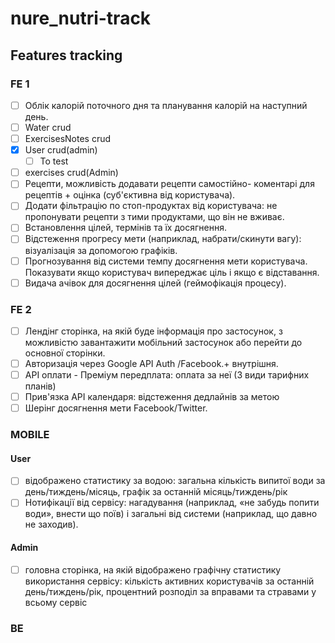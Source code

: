 # nure_nutri-track

## Features tracking

### FE 1

- [ ] Облік калорій поточного дня та планування калорій на наступний день.
- [ ] Water crud
- [ ] ExercisesNotes crud
- [x] User crud(admin)
  - [ ] To test
- [ ] exercises crud(Admin)
- [ ] Рецепти, можливість додавати рецепти самостійно- коментарі для рецептів + оцінка (суб'єктивна від користувача).
- [ ] Додати фільтрацію по стоп-продуктах від користувача: не пропонувати рецепти з тими продуктами, що він не вживає.
- [ ] Встановлення цілей, термінів та їх досягнення.
- [ ] Відстеження прогресу мети (наприклад, набрати/скинути вагу): візуалізація за допомогою графіків.
- [ ] Прогнозування від системи темпу досягнення мети користувача. Показувати якщо користувач випереджає ціль і якщо є відставання.
- [ ] Видача ачівок для досягнення цілей (геймофікація процесу).

### FE 2

- [ ] Лендінг сторінка, на якій буде інформація про застосунок, з можливістю завантажити мобільний застосунок або перейти до основної сторінки.
- [ ] Авторизація через Google API Auth /Facebook.+ внутрішня.
- [ ] API оплати - Преміум передплата: оплата за неї (3 види тарифних планів)
- [ ] Прив'язка АРІ календаря: відстеження дедлайнів за метою
- [ ] Шерінг досягнення мети Facebook/Twitter.

### MOBILE

#### User

- [ ] відображено статистику за водою: загальна кількість випитої води за день/тиждень/місяць, графік за останній місяць/тиждень/рік
- [ ] Нотифікації від сервісу: нагадування (наприклад, «не забудь попити води», внести що поїв) і загальні від системи (наприклад, що давно не заходив).

#### Admin

- [ ] головна сторінка, на якій відображено графічну статистику використання сервісу: кількість активних користувачів за останній день/тиждень/рік, процентний розподіл за вправами та стравами у всьому сервіс

### BE
